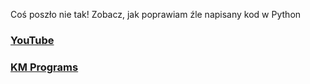Coś poszło nie tak! Zobacz, jak poprawiam źle napisany kod w Python

### [YouTube](https://youtu.be/rVDovAgZ4Ck)
### [KM Programs](https://km-programs.pl/)